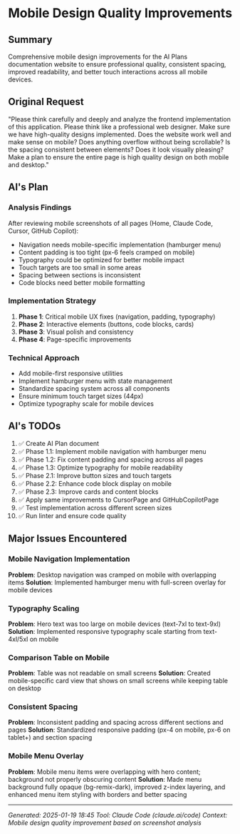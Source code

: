 # Mobile Design Quality Improvements

## Summary

Comprehensive mobile design improvements for the AI Plans documentation website to ensure professional quality, consistent spacing, improved readability, and better touch interactions across all mobile devices.

## Original Request

"Please think carefully and deeply and analyze the frontend implementation of this application. Please think like a professional web designer. Make sure we have high-quality designs implemented. Does the website work well and make sense on mobile? Does anything overflow without being scrollable? Is the spacing consistent between elements? Does it look visually pleasing? Make a plan to ensure the entire page is high quality design on both mobile and desktop."

## AI's Plan

### Analysis Findings

After reviewing mobile screenshots of all pages (Home, Claude Code, Cursor, GitHub Copilot):

- Navigation needs mobile-specific implementation (hamburger menu)
- Content padding is too tight (px-6 feels cramped on mobile)
- Typography could be optimized for better mobile impact
- Touch targets are too small in some areas
- Spacing between sections is inconsistent
- Code blocks need better mobile formatting

### Implementation Strategy

1. **Phase 1**: Critical mobile UX fixes (navigation, padding, typography)
2. **Phase 2**: Interactive elements (buttons, code blocks, cards)
3. **Phase 3**: Visual polish and consistency
4. **Phase 4**: Page-specific improvements

### Technical Approach

- Add mobile-first responsive utilities
- Implement hamburger menu with state management
- Standardize spacing system across all components
- Ensure minimum touch target sizes (44px)
- Optimize typography scale for mobile devices

## AI's TODOs

1. ✅ Create AI Plan document
2. ✅ Phase 1.1: Implement mobile navigation with hamburger menu
3. ✅ Phase 1.2: Fix content padding and spacing across all pages
4. ✅ Phase 1.3: Optimize typography for mobile readability
5. ✅ Phase 2.1: Improve button sizes and touch targets
6. ✅ Phase 2.2: Enhance code block display on mobile
7. ✅ Phase 2.3: Improve cards and content blocks
8. ✅ Apply same improvements to CursorPage and GitHubCopilotPage
9. ✅ Test implementation across different screen sizes
10. ✅ Run linter and ensure code quality

## Major Issues Encountered

### Mobile Navigation Implementation

**Problem**: Desktop navigation was cramped on mobile with overlapping items
**Solution**: Implemented hamburger menu with full-screen overlay for mobile devices

### Typography Scaling

**Problem**: Hero text was too large on mobile devices (text-7xl to text-9xl)
**Solution**: Implemented responsive typography scale starting from text-4xl/5xl on mobile

### Comparison Table on Mobile

**Problem**: Table was not readable on small screens
**Solution**: Created mobile-specific card view that shows on small screens while keeping table on desktop

### Consistent Spacing

**Problem**: Inconsistent padding and spacing across different sections and pages
**Solution**: Standardized responsive padding (px-4 on mobile, px-6 on tablet+) and section spacing

### Mobile Menu Overlay

**Problem**: Mobile menu items were overlapping with hero content; background not properly obscuring content
**Solution**: Made menu background fully opaque (bg-remix-dark), improved z-index layering, and enhanced menu item styling with borders and better spacing

---

_Generated: 2025-01-19 18:45_
_Tool: Claude Code (claude.ai/code)_
_Context: Mobile design quality improvement based on screenshot analysis_
